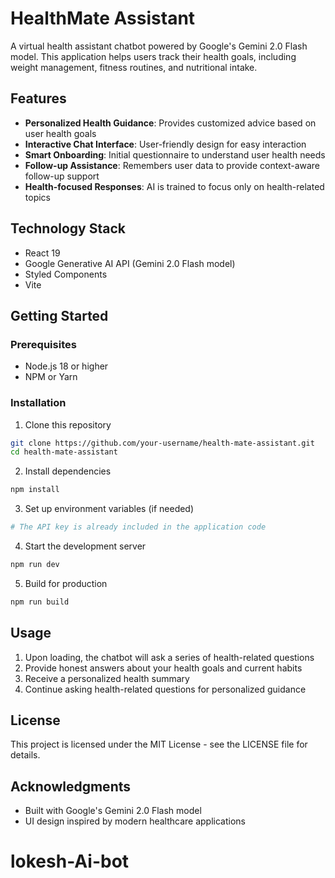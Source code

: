 # HealthMate Assistant

A virtual health assistant chatbot powered by Google's Gemini 2.0 Flash model. This application helps users track their health goals, including weight management, fitness routines, and nutritional intake.

## Features

- **Personalized Health Guidance**: Provides customized advice based on user health goals
- **Interactive Chat Interface**: User-friendly design for easy interaction
- **Smart Onboarding**: Initial questionnaire to understand user health needs
- **Follow-up Assistance**: Remembers user data to provide context-aware follow-up support
- **Health-focused Responses**: AI is trained to focus only on health-related topics

## Technology Stack

- React 19
- Google Generative AI API (Gemini 2.0 Flash model)
- Styled Components
- Vite

## Getting Started

### Prerequisites

- Node.js 18 or higher
- NPM or Yarn

### Installation

1. Clone this repository

```bash
git clone https://github.com/your-username/health-mate-assistant.git
cd health-mate-assistant
```

2. Install dependencies

```bash
npm install
```

3. Set up environment variables (if needed)

```bash
# The API key is already included in the application code
```

4. Start the development server

```bash
npm run dev
```

5. Build for production

```bash
npm run build
```

## Usage

1. Upon loading, the chatbot will ask a series of health-related questions
2. Provide honest answers about your health goals and current habits
3. Receive a personalized health summary
4. Continue asking health-related questions for personalized guidance

## License

This project is licensed under the MIT License - see the LICENSE file for details.

## Acknowledgments

- Built with Google's Gemini 2.0 Flash model
- UI design inspired by modern healthcare applications
# lokesh-Ai-bot
